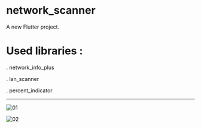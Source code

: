 # network_scanner

A new Flutter project.

# Used libraries : 

. network_info_plus

. lan_scanner

. percent_indicator

----------------------------------------------------------------

![01](https://user-images.githubusercontent.com/80406227/180885486-3bbf8ca4-9ce1-432b-8af2-70a38029f0aa.jpg)

![02](https://user-images.githubusercontent.com/80406227/180885502-d857d5ca-5074-4871-917c-9eb01bff1e17.jpg)
